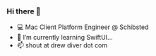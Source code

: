 ### Hi there 👋

- 💻 Mac Client Platform Engineer @ Schibsted
- 🌱 I’m currently learning SwiftUI...
- 📫 shout at drew diver dot com
